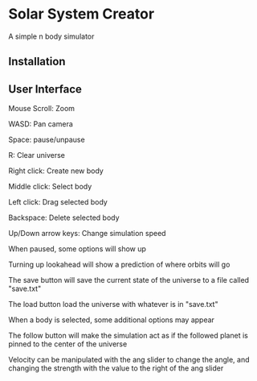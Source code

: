 
# Solar System Creator

A simple n body simulator

## Installation

## User Interface

Mouse Scroll: Zoom

WASD: Pan camera

Space: pause/unpause

R: Clear universe

Right click: Create new body

Middle click: Select body

Left click: Drag selected body

Backspace: Delete selected body

Up/Down arrow keys: Change simulation speed

When paused, some options will show up

Turning up lookahead will show a prediction of where orbits will go

The save button will save the current state of the universe to a file called "save.txt"

The load button load the universe with whatever is in "save.txt"

When a body is selected, some additional options may appear

The follow button will make the simulation act as if the followed planet is pinned to the center of the universe

Velocity can be manipulated with the ang slider to change the angle, and changing the strength with the value to the right of the ang slider